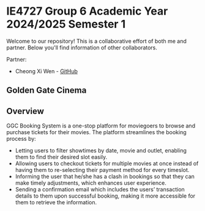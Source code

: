 # IE4727 Group 6 Academic Year 2024/2025 Semester 1

Welcome to our repository! This is a collaborative effort of both me and partner. Below you'll find information of other collaborators.

Partner:
- Cheong Xi Wen - [GitHub](https://github.com/xiwencheong)

## Golden Gate Cinema

## Overview
GGC Booking System is a one-stop platform for moviegoers to browse and purchase tickets for their movies. The platform streamlines the booking process by: 

- Letting users to filter showtimes by date, movie and outlet, enabling them to find their desired slot easily. 
- Allowing users to checkout tickets for multiple movies at once instead of having them to re-selecting their payment method for every timeslot. 
- Informing the user that he/she has a clash in bookings so that they can make timely adjustments, which enhances user experience. 
- Sending a confirmation email which includes the users’ transaction details to them upon successful booking, making it more accessible for them to retrieve the information. 
